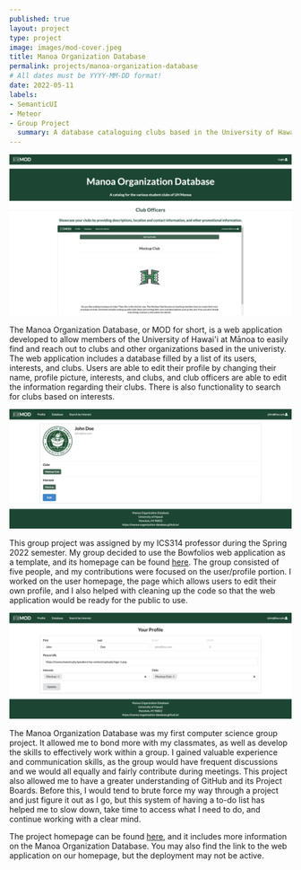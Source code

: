 ```yaml
---
published: true
layout: project
type: project
image: images/mod-cover.jpeg
title: Manoa Organization Database
permalink: projects/manoa-organization-database
# All dates must be YYYY-MM-DD format!
date: 2022-05-11
labels:
- SemanticUI
- Meteor
- Group Project
  summary: A database cataloguing clubs based in the University of Hawai'i at Mānoa.
---
```


<img class="ui image" src="../images/mod-landing.png">

The Manoa Organization Database, or MOD for short, is a web application developed to allow 
members of the University of Hawai'i at Mānoa to easily find and reach out to clubs and other 
organizations based in the univeristy. The web application includes a database filled by a list 
of its users, interests, and clubs. Users are able to edit their profile by changing their 
name, profile picture, interests, and clubs, and club officers are able to edit the information 
regarding their clubs. There is also functionality to search for clubs based on interests.

<img class="ui image" src="../images/mod-user.png">

This group project was assigned by my ICS314 professor during the Spring 2022 semester. My group 
decided to use the Bowfolios web application as a template, and its homepage can be found [here](https://bowfolios.github.io/). 
The group consisted of five people, and my contributions were focused on the user/profile 
portion. I worked on the user homepage, the page which allows users to edit their own profile, 
and I also helped with cleaning up the code so that the web application would be ready for the 
public to use. 

<img class="ui image" src="../images/mod-edit.png">

The Manoa Organization Database was my first computer science group project. It allowed me to 
bond more with my classmates, as well as develop the skills to effectively work within a group. 
I gained valuable experience and communication skills, as the group would have frequent 
discussions and we would all equally and fairly contribute during meetings. This project also 
allowed me to have a greater understanding of GitHub and its Project Boards. Before this, I 
would tend to brute force my way through a project and just figure it out as I go, but this 
system of having a to-do list has helped me to slow down, take time to access what I need to do, 
and continue working with a clear mind.

The project homepage can be found [here](https://manoa-organization-database.github.io/), and it 
includes more information on the Manoa Organization Database. You may also find the link to the 
web application on our homepage, but the deployment may not be active.